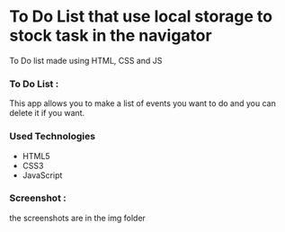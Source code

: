 <h1>To Do List that use local storage to stock task in the navigator</h1>

<p>To Do list made using HTML, CSS and JS</p>

### To Do List :

<p>This app allows you to make a list of events you want to do and you can delete it  if you want.</p>

<h3>Used Technologies</h3>
<ul>
  <li>HTML5</li>
  <li>CSS3</li>
  <li>JavaScript</li>
</ul>

### Screenshot :

<p>the screenshots are in the img folder</p>